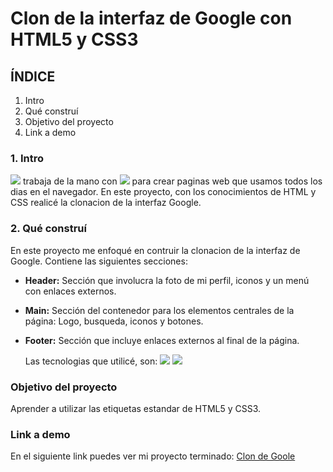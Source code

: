 # Clon de la interfaz de Google con HTML5 y CSS3

## ÍNDICE
1. Intro
2. Qué construí
3. Objetivo del proyecto
4. Link a demo

### 1. Intro
<img src="https://img.shields.io/badge/HTML5-E34F26?style=for-the-badge&logo=html5&logoColor=white" /> trabaja de la mano con  <img src="https://img.shields.io/badge/CSS3-1572B6?style=for-the-badge&logo=css3&logoColor=white" /> para crear paginas web que usamos todos los dias en el navegador. En este proyecto, con los conocimientos de HTML y CSS realicé la clonacion de la interfaz Google.

### 2. Qué construí 
En este proyecto me enfoqué en contruir la clonacion de la interfaz de Google.
Contiene las siguientes secciones:

- **Header:** Sección que involucra la foto de mi perfil, iconos y un menú con enlaces externos.
  
- **Main:** Sección del contenedor para los elementos centrales de la página: Logo, busqueda, iconos y botones.
  
- **Footer:** Sección que incluye enlaces externos al final de la página.

  Las tecnologias que utilicé, son:
  <img src="https://img.shields.io/badge/HTML5-E34F26?style=for-the-badge&logo=html5&logoColor=white" />
  <img src="https://img.shields.io/badge/CSS3-1572B6?style=for-the-badge&logo=css3&logoColor=white" />

### Objetivo del proyecto
Aprender a utilizar las etiquetas estandar de HTML5 y CSS3.

### Link a demo
En el siguiente link puedes ver mi proyecto terminado: [Clon de Goole](#)





  
